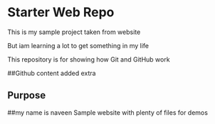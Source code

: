 # Starter Web Repo

This is my sample project taken from website

But iam learning a lot to get something in my life

This repository is for showing how Git and GitHub work

##Github content added extra
## Purpose
##my name is naveen
Sample website with plenty of files for demos
